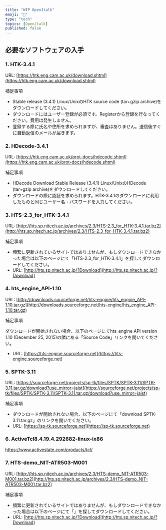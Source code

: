 ```yaml
---
title: "WIP OpenJtalk"
emoji: "🦁"
type: "tech"
topics: [OpenJtalk]
published: false
---
```

## 必要なソフトウェアの入手

### 1. HTK-3.4.1

URL: [https://htk.eng.cam.ac.uk/download.shtml](https://htk.eng.cam.ac.uk/download.shtml)

補足事項

- Stable release (3.4.1) Linux/UnixのHTK source code (tar+gzip archive)をダウンロードしてください。
- ダウンロードにはユーザー登録が必須です。Registerから登録を行なってください。費用は発生しません。
- 登録する際に氏名や住所を求められますが、審査はありません。送信後すぐに自動返信のメールが届きます。

### 2. HDecode-3.4.1

URL: [https://htk.eng.cam.ac.uk/prot-docs/hdecode.shtml](https://htk.eng.cam.ac.uk/prot-docs/hdecode.shtml)

補足事項

- HDecode Download Stable Release (3.4.1) Linux/UnixのHDecode (tar+gzip archive)をダウンロードしてください。
- ダウンロードの際に認証を求められます。HTK-3.4.1のダウンロードに利用したものと同じユーザー名・パスワードを入力してください。

### 3. HTS-2.3_for_HTK-3.4.1

URL: [http://hts.sp.nitech.ac.jp/archives/2.3/HTS-2.3_for_HTK-3.4.1.tar.bz2](http://hts.sp.nitech.ac.jp/archives/2.3/HTS-2.3_for_HTK-3.4.1.tar.bz2)

補足事項

- 頻繁に更新されているサイトではありませんが、もしダウンロードできなかった場合は以下のページにて「HTS-2.3_for_HTK-3.4.1」を探してダウンロードしてください。
- URL: [http://hts.sp.nitech.ac.jp/?Download](http://hts.sp.nitech.ac.jp/?Download)

### 4. hts_engine_API-1.10

URL: [http://downloads.sourceforge.net/hts-engine/hts_engine_API-1.10.tar.gz](http://downloads.sourceforge.net/hts-engine/hts_engine_API-1.10.tar.gz)

補足事項

ダウンロードが開始されない場合、以下のページにてhts_engine API version 1.10 (December 25, 2015)の隣にある「Source Code」リンクを開いてください。
- URL: [https://hts-engine.sourceforge.net](https://hts-engine.sourceforge.net)

### 5. SPTK-3.11

URL: [https://sourceforge.net/projects/sp-tk/files/SPTK/SPTK-3.11/SPTK-3.11.tar.gz/download?use_mirror=jaist](https://sourceforge.net/projects/sp-tk/files/SPTK/SPTK-3.11/SPTK-3.11.tar.gz/download?use_mirror=jaist)

補足事項

- ダウンロードが開始されない場合、以下のページにて「download SPTK-3.11.tar.gz」のリンクを開いてください。
- URL: [https://sp-tk.sourceforge.net](https://sp-tk.sourceforge.net)

### 6. ActiveTcl8.4.19.4.292682-linux-ix86

https://www.activestate.com/products/tcl/

### 7. HTS-demo_NIT-ATR503-M001

URL: [http://hts.sp.nitech.ac.jp/archives/2.3/HTS-demo_NIT-ATR503-M001.tar.bz2](http://hts.sp.nitech.ac.jp/archives/2.3/HTS-demo_NIT-ATR503-M001.tar.bz2)

補足事項

- 頻繁に更新されているサイトではありませんが、もしダウンロードできなかった場合は以下のページにて「」を探してダウンロードしてください。
- URL: [http://hts.sp.nitech.ac.jp/?Download](http://hts.sp.nitech.ac.jp/?Download)
